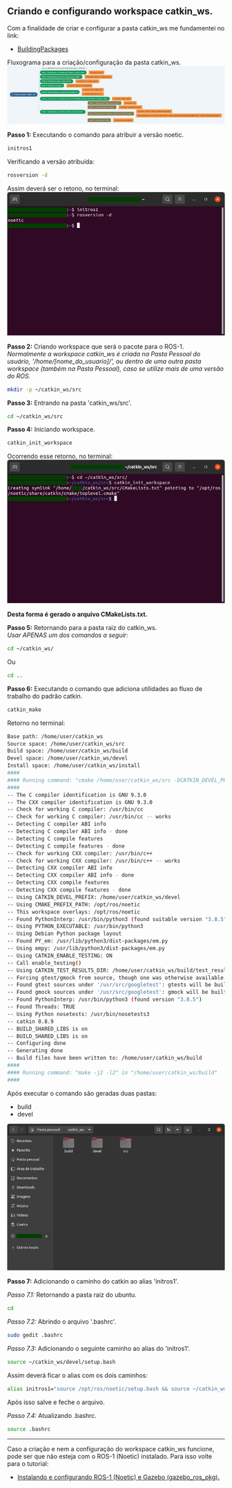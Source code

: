 ## Criando e configurando workspace catkin_ws.

Com a finalidade de criar e configurar a pasta catkin_ws me fundamentei no link:
* [BuildingPackages](http://wiki.ros.org/noetic/Installation/Ubuntu)

Fluxograma para a criação/configuração da pasta catkin_ws.
![flowchart create folder](/images/flowchart_create_folder.png)

**Passo 1:** Executando o comando para atribuir a versão noetic.
```bash
initros1
```

Verificando a versão atribuída:
```bash
rosversion -d
```

Assim deverá ser o retono, no terminal: <br/>
![ros version](/images/ros_version.png)

**Passo 2:** Criando workspace que será o pacote para o ROS-1. <br/>
*Normalmente a workspace catkin_ws é criada na Pasta Pessoal do usuário, '/home/[nome_do_usuario]/', ou dentro de uma outra pasta workspace (também na Pasta Pessoal), caso se utilize mais de uma versão do ROS.*
```bash
mkdir -p ~/catkin_ws/src
```

**Passo 3:** Entrando na pasta 'catkin_ws/src'.
```bash
cd ~/catkin_ws/src
```

**Passo 4:** Iniciando workspace.
```bash
catkin_init_workspace
```

Ocorrendo esse retorno, no terminal: <br/>
![init workspace](/images/init_workspace.png)

**Desta forma é gerado o arquivo CMakeLists.txt.**

**Passo 5:** Retornando para a pasta raiz do catkin_ws. <br/>
*Usar APENAS um dos comandos a seguir:* <br/>
```bash
cd ~/catkin_ws/
```
Ou
```bash
cd ..
```

**Passo 6:** Executando o comando que adiciona utilidades ao fluxo de trabalho do padrão catkin.
```bash
catkin_make
```
Retorno no terminal:
```bash
Base path: /home/user/catkin_ws
Source space: /home/user/catkin_ws/src
Build space: /home/user/catkin_ws/build
Devel space: /home/user/catkin_ws/devel
Install space: /home/user/catkin_ws/install
####
#### Running command: "cmake /home/user/catkin_ws/src -DCATKIN_DEVEL_PREFIX=/home/user/catkin_ws/devel -DCMAKE_INSTALL_PREFIX=/home/user/catkin_ws/install -G Unix Makefiles" in "/home/user/catkin_ws/build"
####
-- The C compiler identification is GNU 9.3.0
-- The CXX compiler identification is GNU 9.3.0
-- Check for working C compiler: /usr/bin/cc
-- Check for working C compiler: /usr/bin/cc -- works
-- Detecting C compiler ABI info
-- Detecting C compiler ABI info - done
-- Detecting C compile features
-- Detecting C compile features - done
-- Check for working CXX compiler: /usr/bin/c++
-- Check for working CXX compiler: /usr/bin/c++ -- works
-- Detecting CXX compiler ABI info
-- Detecting CXX compiler ABI info - done
-- Detecting CXX compile features
-- Detecting CXX compile features - done
-- Using CATKIN_DEVEL_PREFIX: /home/user/catkin_ws/devel
-- Using CMAKE_PREFIX_PATH: /opt/ros/noetic
-- This workspace overlays: /opt/ros/noetic
-- Found PythonInterp: /usr/bin/python3 (found suitable version "3.8.5", minimum required is "3") 
-- Using PYTHON_EXECUTABLE: /usr/bin/python3
-- Using Debian Python package layout
-- Found PY_em: /usr/lib/python3/dist-packages/em.py  
-- Using empy: /usr/lib/python3/dist-packages/em.py
-- Using CATKIN_ENABLE_TESTING: ON
-- Call enable_testing()
-- Using CATKIN_TEST_RESULTS_DIR: /home/user/catkin_ws/build/test_results
-- Forcing gtest/gmock from source, though one was otherwise available.
-- Found gtest sources under '/usr/src/googletest': gtests will be built
-- Found gmock sources under '/usr/src/googletest': gmock will be built
-- Found PythonInterp: /usr/bin/python3 (found version "3.8.5") 
-- Found Threads: TRUE  
-- Using Python nosetests: /usr/bin/nosetests3
-- catkin 0.8.9
-- BUILD_SHARED_LIBS is on
-- BUILD_SHARED_LIBS is on
-- Configuring done
-- Generating done
-- Build files have been written to: /home/user/catkin_ws/build
####
#### Running command: "make -j2 -l2" in "/home/user/catkin_ws/build"
####
```
Após executar o comando são geradas duas pastas: 
* build
* devel

![folders](/images/folders.png)

**Passo 7:** Adicionando o caminho do catkin ao alias 'initros1'.

*Passo 7.1:* Retornando a pasta raiz do ubuntu.
```bash
cd
```

*Passo 7.2:* Abrindo o arquivo '.bashrc'.
```bash
sudo gedit .bashrc
```

*Passo 7.3:* Adicionando o seguinte caminho ao alias do 'initros1'.
```bash
source ~/catkin_ws/devel/setup.bash
```

Assim deverá ficar o alias com os dois caminhos:
```bash
alias initros1="source /opt/ros/noetic/setup.bash && source ~/catkin_ws/devel/setup.bash";
```
Após isso salve e feche o arquivo.

*Passo 7.4:* Atualizando .bashrc.
```bash
source .bashrc
```

---
Caso a criação e nem a configuração do workspace catkin_ws funcione, pode ser que não esteja com o ROS-1 (Noetic) instalado. Para isso volte para o tutorial:
* [Instalando e configurando ROS-1 (Noetic) e Gazebo (gazebo_ros_pkg).](https://github.com/Math09/infnet_ros/tree/ros_noetic)
